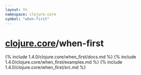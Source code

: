 ```yaml
---
layout: fn
namespace: clojure.core
symbol: "when-first"
---
```


# [clojure.core](../)/when-first

{% include 1.4.0/clojure.core/when_first/docs.md %}
{% include 1.4.0/clojure.core/when_first/examples.md %}
{% include 1.4.0/clojure.core/when_first/src.md %}

